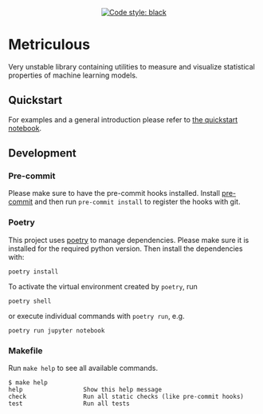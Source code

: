 <p align="center">
<a href="https://github.com/ambv/black"><img alt="Code style: black" src="https://img.shields.io/badge/code%20style-black-000000.svg"></a>
</p>

# Metriculous
Very unstable library containing utilities to measure and visualize statistical properties of machine learning models.

## Quickstart
For examples and a general introduction please refer to [the quickstart notebook](./notebooks/quickstart.ipynb).

## Development

### Pre-commit
Please make sure to have the pre-commit hooks installed.
Install [pre-commit](https://pre-commit.com/) and then run `pre-commit install` to register the hooks with git.

### Poetry
This project uses [poetry](https://poetry.eustace.io/) to manage
dependencies. Please make sure it is installed for the required python
version. Then install the dependencies with:

```
poetry install
```

To activate the virtual environment created by `poetry`, run

```
poetry shell
```

or execute individual commands with `poetry run`, e.g.

```
poetry run jupyter notebook
```

### Makefile
Run `make help` to see all available commands.

<!-- START makefile-doc -->
```
$ make help
help                 Show this help message
check                Run all static checks (like pre-commit hooks)
test                 Run all tests
```
<!-- END makefile-doc -->

